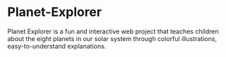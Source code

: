 # Planet-Explorer
Planet Explorer is a fun and interactive web project that teaches children about the eight planets in our solar system through colorful illustrations, easy-to-understand explanations.
